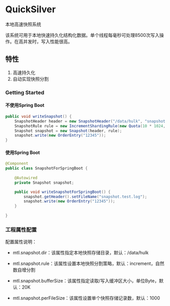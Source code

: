 # QuickSilver
本地高速快照系统

该系统可用于本地快速持久化结构化数据。单个线程每毫秒可处理8500次写入操作。在高并发时，写入性能很高。

## 特性

1. 高速持久化
2. 自动实现快照分割

### Getting Started

#### 不使用Spring Boot
```java
public void writeSnapshot() {
    SnapshotHeader header = new SnapshotHeader("/data/hulk", "snapshot.test.log");
    SnapshotRule rule = new IncrementShardingRule(new Quota(10 * 1024, 1000));
    Snapshot snapshot = new Snapshot(header, rule);
    snapshot.write(new OrderEntry("12345"));
}
```

#### 使用Spring Boot
```java
@Component
public class SnapshotForSpringBoot {
    
    @Autowired
    private Snapshot snapshot;

    public void writeSnapshotForSpringBoot() {
        snapshot.getHeader().setFileName("snapshot.test.log");
        snapshot.write(new OrderEntry("12345"));
    }
    
}
```

### 工程属性配置

配置属性说明：

* mtl.snapshot.dir：该属性指定本地快照存储目录，默认：/data/hulk

* mtl.snapshot.rule：该属性设置本地快照分割策略，默认：increment，自然数自增分割

* mtl.snapshot.bufferSize：该属性指定读取/写入缓冲区大小，单位Byte，默认：20K

* mtl.snapshot.perFileSize：该属性设置单个快照存储记录数，默认：1000

